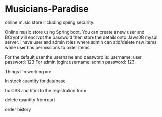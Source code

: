# Musicians-Paradise
online music store including spring security.

  Online music store using Spring boot. You can create a new user and BCrypt will encrypt the password then store the details onto JawsDB mysql server. I have user and admin roles where admin can add/delete new items while user has permissions to order items.
  
  For the default user the username and password is: 
  username: user password: 123
  For admin login:
  username: admin password: 123



Things I'm working on:

In stock quantity for database

fix CSS and html to the registration form.

delete quantity from cart

order history






